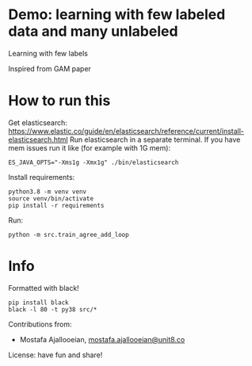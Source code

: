 # Demo: learning with few labeled data and many unlabeled
Learning with few labels

Inspired from GAM paper

# How to run this
Get elasticsearch: https://www.elastic.co/guide/en/elasticsearch/reference/current/install-elasticsearch.html
Run elasticsearch in a separate terminal. If you have mem issues run it like (for example with 1G mem):
```
ES_JAVA_OPTS="-Xms1g -Xmx1g" ./bin/elasticsearch
```

Install requirements:
```
python3.8 -m venv venv
source venv/bin/activate
pip install -r requirements
```

Run:
```
python -m src.train_agree_add_loop
```

# Info
Formatted with black!
```
pip install black
black -l 80 -t py38 src/*
```

Contributions from:
* Mostafa Ajallooeian, mostafa.ajallooeian@unit8.co

License: have fun and share!
